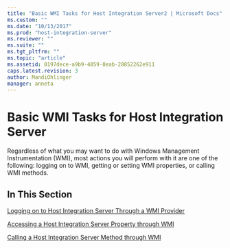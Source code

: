 ```yaml
---
title: "Basic WMI Tasks for Host Integration Server2 | Microsoft Docs"
ms.custom: ""
ms.date: "10/13/2017"
ms.prod: "host-integration-server"
ms.reviewer: ""
ms.suite: ""
ms.tgt_pltfrm: ""
ms.topic: "article"
ms.assetid: 0197dece-a9b9-4859-8eab-28852262e911
caps.latest.revision: 3
author: MandiOhlinger
manager: anneta
---
```

# Basic WMI Tasks for Host Integration Server
Regardless of what you may want to do with Windows Management Instrumentation (WMI), most actions you will perform with it are one of the following: logging on to WMI, getting or setting WMI properties, or calling WMI methods.  
  
## In This Section  
 [Logging on to Host Integration Server Through a WMI Provider](../core/logging-on-to-host-integration-server-through-a-wmi-provider.md)  
  
 [Accessing a Host Integration Server Property through WMI](../core/accessing-a-host-integration-server-property-through-wmi.md)  
  
 [Calling a Host Integration Server Method through WMI](../core/calling-a-host-integration-server-method-through-wmi.md)
